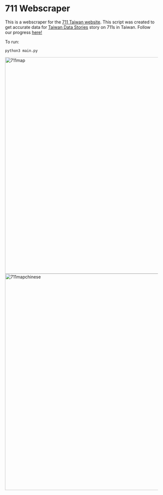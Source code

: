 # 711 Webscraper

This is a webscraper for the [711 Taiwan website](https://emap.pcsc.com.tw/emap.aspx#). This script was created to get accurate data for [Taiwan Data Stories](https://taiwandatastories.com/) story on 711s in Taiwan. Follow our progress [here!](https://www.instagram.com/taiwandatastories/)

To run: 
```
python3 main.py
```
<img width="711" alt="711map" src="https://user-images.githubusercontent.com/27800149/200202412-3733a2eb-d589-4ed9-90d7-29a47b926b4c.png">
<img width="711" alt="711mapchinese" src="https://github.com/user-attachments/assets/fe231501-f570-4d7b-a150-57b14a50b401">
